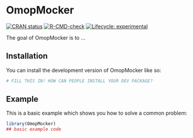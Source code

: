 
<!-- README.md is generated from README.Rmd. Please edit that file -->

# OmopMocker

<!-- badges: start -->

[![CRAN
status](https://www.r-pkg.org/badges/version/OmopMocker)](https://CRAN.R-project.org/package=OmopMocker)
[![R-CMD-check](https://github.com/oxford-pharmacoepi/OmopMocker/actions/workflows/R-CMD-check.yaml/badge.svg)](https://github.com/oxford-pharmacoepi/OmopMocker/actions/workflows/R-CMD-check.yaml)
[![Lifecycle:
experimental](https://img.shields.io/badge/lifecycle-experimental-orange.svg)](https://lifecycle.r-lib.org/articles/stages.html#experimental)
<!-- badges: end -->

The goal of OmopMocker is to …

## Installation

You can install the development version of OmopMocker like so:

``` r
# FILL THIS IN! HOW CAN PEOPLE INSTALL YOUR DEV PACKAGE?
```

## Example

This is a basic example which shows you how to solve a common problem:

``` r
library(OmopMocker)
## basic example code
```
